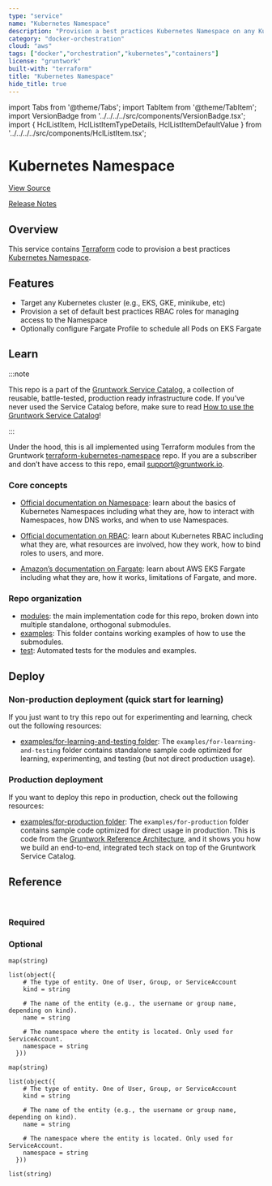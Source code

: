 ```yaml
---
type: "service"
name: "Kubernetes Namespace"
description: "Provision a best practices Kubernetes Namespace on any Kubernetes Cluster."
category: "docker-orchestration"
cloud: "aws"
tags: ["docker","orchestration","kubernetes","containers"]
license: "gruntwork"
built-with: "terraform"
title: "Kubernetes Namespace"
hide_title: true
---
```


import Tabs from '@theme/Tabs';
import TabItem from '@theme/TabItem';
import VersionBadge from '../../../../src/components/VersionBadge.tsx';
import { HclListItem, HclListItemTypeDetails, HclListItemDefaultValue } from '../../../../src/components/HclListItem.tsx';

<VersionBadge version="0.85.0" lastModifiedVersion="0.83.0"/>

# Kubernetes Namespace


<a href="https://github.com/gruntwork-io/terraform-aws-service-catalog/tree/master/modules/services/k8s-namespace" className="link-button">View Source</a>

<a href="https://github.com/gruntwork-io/terraform-aws-service-catalog/releases?q=services%2Fk8s-namespace" className="link-button" title="Release notes for only the service catalog versions which impacted this service.">Release Notes</a>

## Overview

This service contains [Terraform](https://www.terraform.io) code to provision a best practices
[Kubernetes Namespace](https://kubernetes.io/docs/concepts/overview/working-with-objects/namespaces/).

## Features

*   Target any Kubernetes cluster (e.g., EKS, GKE, minikube, etc)
*   Provision a set of default best practices RBAC roles for managing access to the Namespace
*   Optionally configure Fargate Profile to schedule all Pods on EKS Fargate

## Learn

:::note

This repo is a part of the [Gruntwork Service Catalog](https://github.com/gruntwork-io/terraform-aws-service-catalog/),
a collection of reusable, battle-tested, production ready infrastructure code.
If you’ve never used the Service Catalog before, make sure to read
[How to use the Gruntwork Service Catalog](https://docs.gruntwork.io/reference/services/intro/overview)!

:::

Under the hood, this is all implemented using Terraform modules from the Gruntwork
[terraform-kubernetes-namespace](https://github.com/gruntwork-io/terraform-kubernetes-namespace) repo. If you are a
subscriber and don’t have access to this repo, email <support@gruntwork.io>.

### Core concepts

*   [Official documentation on Namespace](https://kubernetes.io/docs/concepts/overview/working-with-objects/namespaces/):
    learn about the basics of Kubernetes Namespaces including what they are, how to interact with Namespaces, how DNS
    works, and when to use Namespaces.

*   [Official documentation on RBAC](https://kubernetes.io/docs/reference/access-authn-authz/rbac/): learn about
    Kubernetes RBAC including what they are, what resources are involved, how they work, how to bind roles to users, and
    more.

*   [Amazon’s documentation on Fargate](https://docs.aws.amazon.com/eks/latest/userguide/fargate.html): learn about AWS
    EKS Fargate including what they are, how it works, limitations of Fargate, and more.

### Repo organization

*   [modules](https://github.com/gruntwork-io/terraform-aws-service-catalog/tree/master/modules): the main implementation code for this repo, broken down into multiple standalone, orthogonal submodules.
*   [examples](https://github.com/gruntwork-io/terraform-aws-service-catalog/tree/master/examples): This folder contains working examples of how to use the submodules.
*   [test](https://github.com/gruntwork-io/terraform-aws-service-catalog/tree/master/test): Automated tests for the modules and examples.

## Deploy

### Non-production deployment (quick start for learning)

If you just want to try this repo out for experimenting and learning, check out the following resources:

*   [examples/for-learning-and-testing folder](https://github.com/gruntwork-io/terraform-aws-service-catalog/tree/master/examples/for-learning-and-testing): The
    `examples/for-learning-and-testing` folder contains standalone sample code optimized for learning, experimenting, and
    testing (but not direct production usage).

### Production deployment

If you want to deploy this repo in production, check out the following resources:

*   [examples/for-production folder](https://github.com/gruntwork-io/terraform-aws-service-catalog/tree/master/examples/for-production): The `examples/for-production` folder contains sample code
    optimized for direct usage in production. This is code from the
    [Gruntwork Reference Architecture](https://gruntwork.io/reference-architecture), and it shows you how we build an
    end-to-end, integrated tech stack on top of the Gruntwork Service Catalog.

## Reference

<Tabs>
<TabItem value="inputs" label="Inputs" default>

<br/>

### Required

<HclListItem name="name" description="Name of the Namespace to create." requirement="required" type="string">
</HclListItem>

### Optional

<HclListItem name="annotations" description="Map of string key default pairs that can be used to store arbitrary metadata on the namespace and roles. See the Kubernetes Reference for more info (https://kubernetes.io/docs/concepts/overview/working-with-objects/annotations/)." requirement="optional" type="map">
<HclListItemTypeDetails>

```hcl
map(string)
```

</HclListItemTypeDetails>
<HclListItemDefaultValue defaultValue="{}"/>
</HclListItem>

<HclListItem name="eks_cluster_name" description="Name of the EKS cluster where the Namespace will be created. Required when <a href=#schedule_pods_on_fargate><code>schedule_pods_on_fargate</code></a> is `true`." requirement="optional" type="string">
<HclListItemDefaultValue defaultValue="null"/>
</HclListItem>

<HclListItem name="full_access_rbac_entities" description="The list of RBAC entities that should have full access to the Namespace." requirement="optional" type="list">
<HclListItemTypeDetails>

```hcl
list(object({
    # The type of entity. One of User, Group, or ServiceAccount
    kind = string

    # The name of the entity (e.g., the username or group name, depending on kind).
    name = string

    # The namespace where the entity is located. Only used for ServiceAccount.
    namespace = string
  }))
```

</HclListItemTypeDetails>
<HclListItemDefaultValue defaultValue="[]"/>
</HclListItem>

<HclListItem name="labels" description="Map of string key value pairs that can be used to organize and categorize the namespace and roles. See the Kubernetes Reference for more info (https://kubernetes.io/docs/concepts/overview/working-with-objects/labels/)." requirement="optional" type="map">
<HclListItemTypeDetails>

```hcl
map(string)
```

</HclListItemTypeDetails>
<HclListItemDefaultValue defaultValue="{}"/>
</HclListItem>

<HclListItem name="pod_execution_iam_role_arn" description="ARN of IAM Role to use as the Pod execution role for Fargate. Required if <a href=#schedule_pods_on_fargate><code>schedule_pods_on_fargate</code></a> is true." requirement="optional" type="string">
<HclListItemDefaultValue defaultValue="null"/>
</HclListItem>

<HclListItem name="read_only_access_rbac_entities" description="The list of RBAC entities that should have read only access to the Namespace." requirement="optional" type="list">
<HclListItemTypeDetails>

```hcl
list(object({
    # The type of entity. One of User, Group, or ServiceAccount
    kind = string

    # The name of the entity (e.g., the username or group name, depending on kind).
    name = string

    # The namespace where the entity is located. Only used for ServiceAccount.
    namespace = string
  }))
```

</HclListItemTypeDetails>
<HclListItemDefaultValue defaultValue="[]"/>
</HclListItem>

<HclListItem name="schedule_pods_on_fargate" description="When true, will create a Fargate Profile that matches all Pods in the Namespace. This means that all Pods in the Namespace will be scheduled on Fargate. Note that this value is only used if <a href=#kubeconfig_auth_type><code>kubeconfig_auth_type</code></a> is eks, as Fargate profiles can only be created against EKS clusters." requirement="optional" type="bool">
<HclListItemDefaultValue defaultValue="false"/>
</HclListItem>

<HclListItem name="worker_vpc_subnet_ids" description="The subnet IDs to use for EKS worker nodes. Used when provisioning Pods on to Fargate. At least 1 subnet is required if <a href=#schedule_pods_on_fargate><code>schedule_pods_on_fargate</code></a> is true." requirement="optional" type="list">
<HclListItemTypeDetails>

```hcl
list(string)
```

</HclListItemTypeDetails>
<HclListItemDefaultValue defaultValue="[]"/>
</HclListItem>

</TabItem>
<TabItem value="outputs" label="Outputs">

<br/>

<HclListItem name="namespace_name" description="The name of the created namespace.">
</HclListItem>

<HclListItem name="namespace_rbac_access_all_role" description="The name of the rbac role that grants admin level permissions on the namespace.">
</HclListItem>

<HclListItem name="namespace_rbac_access_read_only_role" description="The name of the rbac role that grants read only permissions on the namespace.">
</HclListItem>

</TabItem>
</Tabs>


<!-- ##DOCS-SOURCER-START
{"sourcePlugin":"service-catalog-api","hash":"9cc89527e3bd6eeb8c8984e79b9c3298"}
##DOCS-SOURCER-END -->
